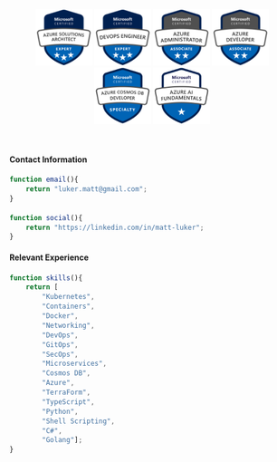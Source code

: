 <p style="text-align: center">
<img src="./assets/badges/azure-solutions-architect-expert.png" width="100"/>
<img src="./assets/badges/azure-devops-engineer-expert.png" width="100"/>
<img src="./assets/badges/azure-administrator-associate.png" width="100"/>
<img src="./assets/badges/azure-developer-associate.png" width="100"/>
<img src="./assets/badges/azure-certified-azure-cosmos-db-developer-specialty.png" width="100"/>
<img src="./assets/badges/azure-ai-fundamentals.png" width="100"/>
</p>
<br>

#### Contact Information
```js
function email(){
	return "luker.matt@gmail.com";
}

function social(){
	return "https://linkedin.com/in/matt-luker";
}
```
#### Relevant Experience
```js
function skills(){
	return [
		"Kubernetes",
		"Containers",
		"Docker",
		"Networking",
		"DevOps",
		"GitOps",
		"SecOps",
		"Microservices",
		"Cosmos DB",
		"Azure",
		"TerraForm",
		"TypeScript",
		"Python",
		"Shell Scripting",
		"C#",
		"Golang"];
}
```


